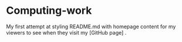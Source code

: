 # Computing-work
My first attempt at styling README.md with homepage content for my viewers to see when they visit my [GitHub page] .
